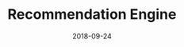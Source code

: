 ---
title: "Recommendation Engine"
excerpt: "DCT Academy's Recommendation Engine using Machine Learning"
layout: splash
date: "2018-09-24"
header:
  overlay_image: /assets/images/pages/about.jpg
  overlay_filter: 0.8
  teaser: /assets/images/pages/about.jpg
categories:
  - machine-learning
  - artificial-intelligence
sitemap: true
---